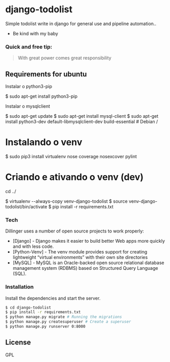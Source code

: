 # django-todolist

Simple todolist write in django for general use and pipeline automation..

  - Be kind with my baby

### Quick and free tip:

> With great power comes great responsibility


## Requirements for ubuntu

Instalar o python3-pip

$ sudo apt-get install python3-pip

Instalar o mysqlclient

$ sudo apt-get update
$ sudo apt-get install mysql-client
$ sudo apt-get install python3-dev default-libmysqlclient-dev build-essential # Debian /

# Instalando o venv

$ sudo pip3 install virtualenv nose coverage nosexcover pylint

# Criando e ativando o venv (dev)

cd ../    

$ virtualenv  --always-copy  venv-django-todolist
$ source venv-django-todolist/bin/activate
$ pip install -r requirements.txt

### Tech

Dillinger uses a number of open source projects to work properly:

* [Django] - Django makes it easier to build better Web apps more quickly and with less code.
* [Python-Venv] - The venv module provides support for creating lightweight “virtual environments” with their own site directories
* [MySQL] - MySQL is an Oracle-backed open source relational database management system (RDBMS) based on Structured Query Language (SQL).


### Installation

Install the dependencies and start the server.

```sh
$ cd django-todolist
$ pip install -r requirements.txt
$ python manage.py migrate # Running the migrations
$ python manage.py createsuperuser # Create a superuser
$ python manage.py runserver 0:8000
```


License
----

GPL
